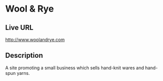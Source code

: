 # Wool &amp; Rye

## Live URL
<http://www.woolandrye.com>

## Description
A site promoting a small business which sells hand-knit wares and hand-spun yarns.
